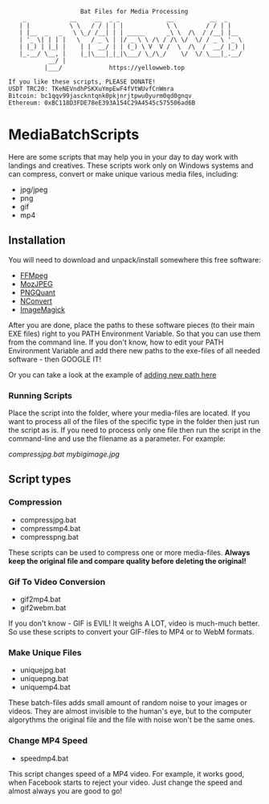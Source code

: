 ```                
                    Bat Files for Media Processing
    _            __     __  _ _             __          __  _     
   | |           \ \   / / | | |            \ \        / / | |    
   | |__  _   _   \ \_/ /__| | | _____      _\ \  /\  / /__| |__  
   | '_ \| | | |   \   / _ \ | |/ _ \ \ /\ / /\ \/  \/ / _ \ '_ \ 
   | |_) | |_| |    | |  __/ | | (_) \ V  V /  \  /\  /  __/ |_) |
   |_.__/ \__, |    |_|\___|_|_|\___/ \_/\_/    \/  \/ \___|_.__/ 
           __/ |                                                  
          |___/             https://yellowweb.top                 

If you like these scripts, PLEASE DONATE!  
USDT TRC20: TKeNEVndhPSKXuYmpEwF4fVtWUvfCnWmra
Bitcoin: bc1qqv99jasckntqnk0pkjnrjtpwu0yurm0qd0gnqv  
Ethereum: 0xBC118D3FDE78eE393A154C29A4545c575506ad6B  
```
# MediaBatchScripts

Here are some scripts that may help you in your day to day work with landings and creatives.
These scripts work only on Windows systems and can compress, convert or make unique various media files, including:

- jpg/jpeg
- png
- gif
- mp4

## Installation

You will need to download and unpack/install somewhere this free software:

- [FFMpeg](https://www.gyan.dev/ffmpeg/builds/#release-builds)
- [MozJPEG](https://github.com/mozilla/mozjpeg/releases)
- [PNGQuant](https://pngquant.org/)
- [NConvert](https://www.xnview.com/en/nconvert/)
- [ImageMagick](https://www.xnview.com/en/nconvert/)

After you are done, place the paths to these software pieces (to their main EXE files) right to you PATH Environment Variable.
So that you can use them from the command line. If you don't know, how to edit your PATH Environment Variable and add there new
paths to the exe-files of all needed software - then GOOGLE IT!

Or you can take a look at the example of [adding new path here](https://yellowweb.top/unikalizacziya-kreativov-dlya-facebook-bystro-b/)

### Running Scripts

Place the script into the folder, where your media-files are located.
If you want to process all of the files of the specific type in the folder then just run the script as is.
If you need to process only one file then run the script in the command-line and use the filename as a parameter.
For example:

_compressjpg.bat mybigimage.jpg_

## Script types

### Compression

- compressjpg.bat
- compressmp4.bat
- compresspng.bat

These scripts can be used to compress one or more media-files.
**Always keep the original file and compare quality before deleting the original!**

### Gif To Video Conversion

- gif2mp4.bat
- gif2webm.bat

If you don't know - GIF is EVIL! It weighs A LOT, video is much-much better. So use these scripts to convert your GIF-files to MP4 or to WebM formats.

### Make Unique Files

- uniquejpg.bat
- uniquepng.bat
- uniquemp4.bat

These batch-files adds small amount of random noise to your images or videos. They are almost invisible to the human's eye, but to the computer
algorythms the original file and the file with noise won't be the same ones.

### Change MP4 Speed

- speedmp4.bat

This script changes speed of a MP4 video.
For example, it works good, when Facebook starts to reject your video. Just change the speed and almost always you are good to go!
